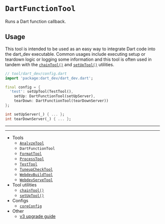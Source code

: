 # `DartFunctionTool`

Runs a Dart function callback.

## Usage

This tool is intended to be used as an easy way to integrate Dart code into the
dart_dev executable. Common usages include executing setup or teardown logic or
logging some information and this tool is often used in tandem with the
[`chainTool()`][chain-tool] and [`setUpTool()`][set-up-tool] utilities.

```dart
// tool/dart_dev/config.dart
import 'package:dart_dev/dart_dev.dart';

final config = {
  'test': setUpTool(TestTool(),
    setUp: DartFunctionTool(setUpServer),
    tearDown: DartFunctionTool(tearDownServer))
};

int setUpServer(_) { ... };
int tearDownServer(_) { ... };
```

---
---

<!-- Table of Contents -->

- Tools
  - [`AnalyzeTool`][analyze-tool]
  - `DartFunctionTool`
  - [`FormatTool`][format-tool]
  - [`ProcessTool`][process-tool]
  - [`TestTool`][test-tool]
  - [`TuneupCheckTool`][tuneup-check-tool]
  - [`WebdevBuildTool`][webdev-build-tool]
  - [`WebdevServeTool`][webdev-serve-tool]
- Tool utilities
  - [`chainTool()`][chain-tool]
  - [`setUpTool()`][set-up-tool]
- Configs
  - [`coreConfig`][core-config]
- Other
  - [v3 upgrade guide][v3-upgrade-guide]

<!-- Table of Contents Links -->
[analyze-tool]: /doc/tools/analyze-tool.md
[tuneup-check-tool]: /doc/tools/tuneup-check-tool.md
[dart-function-tool]: /doc/tools/dart-function-tool.md
[format-tool]: /doc/tools/format-tool.md
[process-tool]: /doc/tools/process-tool.md
[test-tool]: /doc/tools/test-tool.md
[webdev-build-tool]: /doc/tools/webdev-build-tool.md
[webdev-serve-tool]: /doc/tools/webdev-serve-tool.md
[chain-tool]: /doc/tool-utils/chain-tool.md
[set-up-tool]: /doc/tool-utils/set-up-tool.md
[core-config]: /doc/configs/core-config.md
[v3-upgrade-guide]: /doc/v3-upgrade-guide.md
